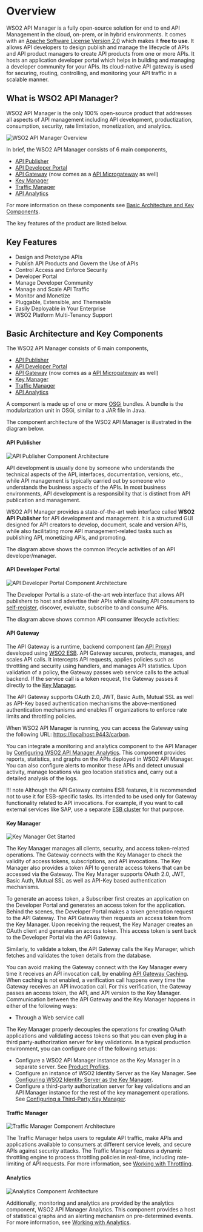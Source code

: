# Overview

WSO2 API Manager is a fully open-source solution for end to end API Management in the cloud, on-prem, or in hybrid environments. It comes with an [Apache Software License Version 2.0](http://www.apache.org/licenses/LICENSE-2.0) which makes it **free to use**. It allows API developers to design publish and manage the lifecycle of APIs and API product managers to create API products from one or more APIs. It hosts an application developer portal which helps in building and managing a developer community for your APIs. Its cloud-native API gateway is used for securing, routing, controlling, and monitoring your API traffic in a scalable manner.

## **What is WSO2 API Manager?**

WSO2 API Manager is the only 100% open-source product that addresses all aspects of API management including API development, productization, consumption, security, rate limitation, monetization, and analytics.

![WSO2 API Manager Overview]({{base_path}}/assets/attachments/103327648/103346653.png)

In brief, the WSO2 API Manager consists of 6 main components,

* [API Publisher](#api-publisher)
* [API Developer Portal](#api-developer-portal)
* [API Gateway](#api-gateway) (now comes as a [API Microgateway](https://docs.wso2.com/display/MG300/API+Microgateway+Documentation) as well)
* [Key Manager](#key-manager)
* [Traffic Manager](#traffic-manager)
* [API Analytics](#analytics)

For more information on these components see [Basic Architecture and Key Components](#basic-architecture-and-key-components).

The key features of the product are listed below.

## Key Features

* Design and Prototype APIs
* Publish API Products and Govern the Use of APIs
* Control Access and Enforce Security
* Developer Portal
* Manage Developer Community
* Manage and Scale API Traffic
* Monitor and Monetize
* Pluggable, Extensible, and Themeable
* Easily Deployable in Your Enterprise
* WSO2 Platform Multi-Tenancy Support

## Basic Architecture and Key Components

The WSO2 API Manager consists of 6 main components,

* [API Publisher](#api-publisher)
* [API Developer Portal](#api-developer-portal)
* [API Gateway](#api-gateway) (now comes as a [API Microgateway](https://docs.wso2.com/display/MG300/API+Microgateway+Documentation) as well)
* [Key Manager](#key-manager)
* [Traffic Manager](#traffic-manager)
* [API Analytics](#analytics)

A component is made up of one or more [OSGi](http://www.osgi.org/Technology/Home) bundles. A bundle is the modularization unit in OSGi, similar to a JAR file in Java.

The component architecture of the WSO2 API Manager is illustrated in the diagram below.

#### API Publisher

![API Publisher Component Architecture]({{base_path}}/assets/attachments/103327648/126556771.png)

API development is usually done by someone who understands the technical aspects of the API, interfaces, documentation, versions, etc., while API management is typically carried out by someone who understands the business aspects of the APIs. In most business environments, API development is a responsibility that is distinct from API publication and management.

WSO2 API Manager provides a state-of-the-art web interface called **WSO2 API Publisher** for API development and management. It is a structured GUI designed for API creators to develop, document, scale and version APIs, while also facilitating more API management-related tasks such as publishing API, monetizing APIs, and promoting.

The diagram above shows the common lifecycle activities of an API developer/manager.

#### API Developer Portal

![API Developer Portal Component Architecture]({{base_path}}/assets/attachments/103327648/126556772.png)

The Developer Portal is a state-of-the-art web interface that allows API publishers to host and advertise their APIs while allowing API consumers to [self-register]({{base_path}}/develop/customizations/customizing-the-developer-portal/enabling-or-disabling-self-signup), discover, evaluate, subscribe to and consume APIs.

The diagram above shows common API consumer lifecycle activities:

#### API Gateway

The API Gateway is a runtime, backend component (an [API Proxy](https://docs.wso2.com/display/EI611/Working+with+APIs)) developed using [WSO2 ESB]({{base_path}}/getting-started/about-this-release/). API Gateway secures, protects, manages, and scales API calls. It intercepts API requests, applies policies such as throttling and security using handlers, and manages API statistics. Upon validation of a policy, the Gateway passes web service calls to the actual backend. If the service call is a token request, the Gateway passes it directly to the [Key Manager](#key-manager).

The API Gateway supports OAuth 2.0, JWT, Basic Auth, Mutual SSL as well as API-Key based authentication mechanisms the above-mentioned authentication mechanisms and enables IT organizations to enforce rate limits and throttling policies.

When WSO2 API Manager is running, you can access the Gateway using the following URL: <https://localhost:9443/carbon>.

You can integrate a monitoring and analytics component to the API Manager by [Configuring WSO2 API Manager Analytics]({{base_path}}/learn/analytics/configuring-apim-analytics). This component provides reports, statistics, and graphs on the APIs deployed in WSO2 API Manager. You can also configure alerts to monitor these APIs and detect unusual activity, manage locations via geo location statistics and, carry out a detailed analysis of the logs.

!!! note
    Although the API Gateway contains ESB features, it is recommended not to use it for ESB-specific tasks. Its intended to be used only for Gateway functionality related to API invocations. For example, if you want to call external services like SAP, use a separate [ESB cluster](https://docs.wso2.com/display/EI650/Clustering+the+ESB+Profile) for that purpose.

#### Key Manager

![Key Manager Get Started]({{base_path}}/assets/img/get_started/key-manager.png)

The Key Manager manages all clients, security, and access token-related operations. The Gateway connects with the Key Manager to check the validity of access tokens, subscriptions, and API invocations. The Key Manager also provides a token API to generate access tokens that can be accessed via the Gateway. The Key Manager supports OAuth 2.0, JWT, Basic Auth, Mutual SSL as well as API-Key based authentication mechanisms.

To generate an access token, a Subscriber first creates an application on the Developer Portal and generates an access token for the application. Behind the scenes, the Developer Portal makes a token generation request to the API Gateway. The API Gateway then requests an access token from the Key Manager. Upon receiving the request, the Key Manager creates an OAuth client and generates an access token. This access token is sent back to the Developer Portal via the API Gateway.

Similarly, to validate a token, the API Gateway calls the Key Manager, which fetches and validates the token details from the database.

You can avoid making the Gateway connect with the Key Manager every time it receives an API invocation call, by enabling [API Gateway Caching]({{base_path}}/install-and-setup/setup/advance-configurations/configuring-caching). When caching is not enabled, a verification call happens every time the Gateway receives an API invocation call. For this verification, the Gateway passes an access token, the API, and API version to the Key Manager. Communication between the API Gateway and the Key Manager happens in either of the following ways:

* Through a Web service call

The Key Manager properly decouples the operations for creating OAuth applications and validating access tokens so that you can even plug in a third party-authorization server for key validations. In a typical production environment, you can configure one of the following setups:

* Configure a WSO2 API Manager instance as the Key Manager in a separate server. See [Product Profiles]({{base_path}}/install-and-setup/setup/distributed-deployment/product-profiles).
* Configure an instance of WSO2 Identity Server as the Key Manager. See [Configuring WSO2 Identity Server as the Key Manager]({{base_path}}/install-and-setup/setup/distributed-deployment/configuring-wso2-identity-server-as-a-key-manager).
* Configure a third-party authorization server for key validations and an API Manager instance for the rest of the key management operations. See [Configuring a Third-Party Key Manager]({{base_path}}/install-and-setup/setup/distributed-deployment/configure-a-third-party-key-manager).

#### Traffic Manager

![Traffic Manager Component Architecture]({{base_path}}/assets/img/get_started/traffic-manager.png)

The Traffic Manager helps users to regulate API traffic, make APIs and applications available to consumers at different service levels, and secure APIs against security attacks. The Traffic Manager features a dynamic throttling engine to process throttling policies in real-time, including rate-limiting of API requests. For more information, see [Working with Throttling]({{base_path}}/learn/rate-limiting/introducing-throttling-use-cases).

#### Analytics

![Analytics Component Architecture]({{base_path}}/assets/img/get_started/analytics.png)

Additionally, monitoring and analytics are provided by the analytics component, WSO2 API Manager Analytics. This component provides a host of statistical graphs and an alerting mechanism on pre-determined events. For more information, see [Working with Analytics]({{base_path}}/learn/analytics/configuring-apim-analytics).
